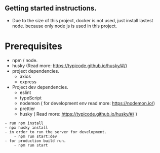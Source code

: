 ## Getting started instructions.
- Due to the size of this project, docker is not used, just install lastest node. because only node 
js is used in this project.
  
# Prerequisites
- npm / node.
- husky (Read more: https://typicode.github.io/husky/#/)  
- project dependencies.
    - axios
    - express
- Project dev dependencies.
    - eslint
    - typeScript
    - nodemon ( for development env read more: https://nodemon.io/)
    - prettier
    - husky ( Read more: https://typicode.github.io/husky/#/ )
  

````
- run npm install
- npx husky install
- in order to run the server for development.
    - npm run start:dev
- for production build run.
    - npm run start
````
